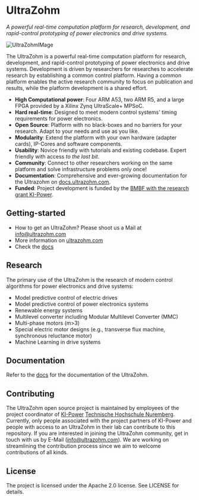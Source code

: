 # UltraZohm
*A powerful real-time computation platform for research, development, and rapid-control prototyping of power electronics and drive systems.*

![UltraZohmIMage](https://docs.ultrazohm.com/_images/front_lowres.png)

The UltraZohm is a powerful real-time computation platform for research, development, and rapid-control prototyping of power electronics and drive systems.
Development is driven by researchers for researches to accelerate research by establishing a common control platform.
Having a common platform enables the active research community to focus on publication and results, while the platform development is a shared effort. 

- **High Computational power**: Four ARM A53, two ARM R5, and a large FPGA provided by a Xilinx Zynq UltraScale+ MPSoC.
- **Hard real-time**: Designed to meet modern control systems' timing requirements for power electronics.
- **Open Source**: Platform with no black-boxes and no barriers for your research. Adapt to your needs and use as you like.
- **Modularity**: Extend the platform with your own hardware (adapter cards), IP-Cores and software components.
- **Usability**: Novice friendly with tutorials and existing codebase. Expert friendly with access *to the last bit*.
- **Community**: Connect to other researchers working on the same platform and solve infrastructure problems only once!
- **Documentation**: Comprehensive and ever-growing documentation for the Ultrazohm on [docs.ultrazohm.com](docs.ultrazohm.com).
- **Funded**: Project development is funded by the [BMBF with the research grant KI-Power](https://elektronikforschung.de/projekte/ki-power).

## Getting-started

- How to get an UltraZohm? Please shoot us a Mail at info@ultrazohm.com
- More information on [ultrazohm.com](ultrazohm.com)
- Check the [docs](https://docs.ultrazohm.com/) 

## Research

The primary use of the UltraZohm is the research of modern control algorithms for power electronics and drive systems:

- Model predictive control of electric drives
- Model predictive control of power electronics systems
- Renewable energy systems
- Multilevel converter including Modular Multilevel Converter (MMC)
- Multi-phase motors (m>3)
- Special electric motor designs (e.g., transverse flux machine, synchronous reluctance motor)
- Machine Learning in drive systems

## Documentation

Refer to the [docs](https://docs.ultrazohm.com/) for the documentation of the UltraZohm.

## Contributing

The UltraZohm open source project is maintained by employees of the project coordinator of [KI-Power](https://elektronikforschung.de/projekte/ki-power) [Technische Hochschule Nuremberg](https://www.th-nuernberg.de/einrichtungen-gesamt/in-institute/institut-fuer-leistungselektronische-systeme-elsys/).
Currently, only people associated with the project partners of KI-Power and people with access to an UltraZohm in their lab can contribute to this repository.
If you are interested in joining the UltraZohm community, get in touch with us by E-Mail (info@ultrazohm.com).
We are working on streamlining the contribution process since we aim to welcome contributions of all kinds.

## License

The project is licensed under the Apache 2.0 license. See LICENSE for details.